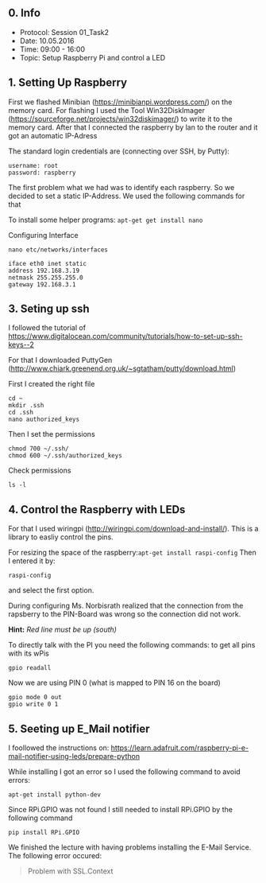## 0. Info
- Protocol: Session 01_Task2
- Date: 10.05.2016
- Time: 09:00 - 16:00
- Topic: Setup Raspberry Pi and control a LED
## 1. Setting Up Raspberry
First we flashed Minibian (https://minibianpi.wordpress.com/) on the memory card.
For flashing I used the Tool Win32DiskImager (https://sourceforge.net/projects/win32diskimager/) to write it to the memory card. After that I connected the raspberry by lan to the router and it got an automatic IP-Adress

The standard login credentials are (connecting over SSH, by Putty):
```
username: root
password: raspberry
```

The first problem what we had was to identify each raspberry. So we decided to set a static IP-Address. We used the following commands for that

To install some helper programs: `apt-get get install nano`

Configuring Interface

```nano etc/networks/interfaces```
```
iface eth0 inet static
address 192.168.3.19
netmask 255.255.255.0
gateway 192.168.3.1
```

## 3. Seting up ssh
I followed the tutorial of https://www.digitalocean.com/community/tutorials/how-to-set-up-ssh-keys--2

For that I downloaded PuttyGen (http://www.chiark.greenend.org.uk/~sgtatham/putty/download.html)

First I created the right file
```
cd ~
mkdir .ssh
cd .ssh
nano authorized_keys
```
Then I set the permissions
```
chmod 700 ~/.ssh/ 
chmod 600 ~/.ssh/authorized_keys
```
Check permissions
```
ls -l 
```

## 4. Control the Raspberry with LEDs

For that I used wiringpi (http://wiringpi.com/download-and-install/). This is a library to easliy control the pins.

For resizing the space of the raspberry:`apt-get install raspi-config`
Then I entered it by:
```
raspi-config
```
and select the first option.

During configuring Ms. Norbisrath realized that the connection from the rapsberry to the PIN-Board was wrong so the connection did not work.

**Hint:**
*Red line must be up (south)*

To directly talk with the PI you need the following commands:
to get all pins with its wPis
```
gpio readall
```

Now we are using PIN 0 (what is mapped to PIN 16 on the board)
```
gpio mode 0 out
gpio write 0 1
```

## 5. Seeting up E_Mail notifier

I foollowed the instructions on:
https://learn.adafruit.com/raspberry-pi-e-mail-notifier-using-leds/prepare-python

While installing I got an error so I used the following command to avoid errors:
```
apt-get install python-dev
```

Since RPi.GPIO was not found I still needed to install RPi.GPIO by the following command
```
pip install RPi.GPIO
```
We finished the lecture with having problems installing the E-Mail Service. The following error occured:
> Problem with SSL.Context